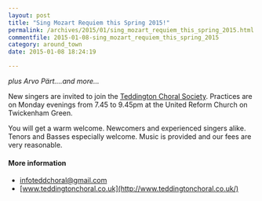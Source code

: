 ```yaml
---
layout: post
title: "Sing Mozart Requiem this Spring 2015!"
permalink: /archives/2015/01/sing_mozart_requiem_this_spring_2015.html
commentfile: 2015-01-08-sing_mozart_requiem_this_spring_2015
category: around_town
date: 2015-01-08 18:24:19

---
```


*plus Arvo Pärt....and more...*

New singers are invited to join the [Teddington Choral Society](/directory/group/201501081322). Practices are on Monday evenings from 7.45 to 9.45pm at the United Reform Church on Twickenham Green.

You will get a warm welcome. Newcomers and experienced singers alike. Tenors and Basses especially welcome. Music is provided and our fees are very reasonable.

#### More information

-   <infoteddchoral@gmail.com>
-   [www.teddingtonchoral.co.uk](http://www.teddingtonchoral.co.uk/)

